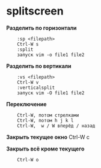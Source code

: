 splitscreen
=====
**Разделить по горизонтали**
	
		:sp <filepath>
		Ctrl-W s
		:split
		запуск vim -o file1 file2
		
**Разделить по вертикали**

		:vs <filepath>
		Ctrl-W v
		:verticalsplit
		запуск vim -O file1 file2
		
**Переключение**

		Ctrl-W, потом стрелками
		Ctrl-W, потом h j k l
		Ctrl-W,  w / W вперёд / назад
		
**Закрыть текущее окно**
		Ctrl-W c
		
**Закрыть всё кроме текущего**
	
		Ctrl-W o